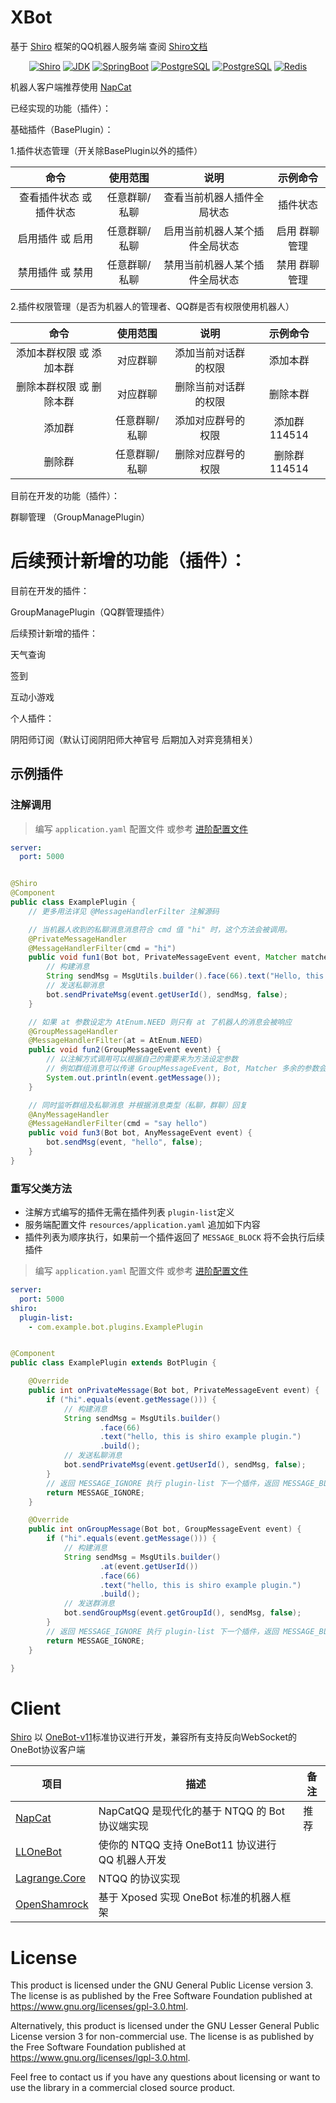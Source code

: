 # XBot

基于 [Shiro](https://github.com/MisakaTAT/Shiro) 框架的QQ机器人服务端  查阅 [Shiro文档](https://misakatat.github.io/shiro-docs/advanced.html)

<p style="text-align: center;">
    <a href="https://github.com/MisakaTAT/Shiro"><img alt="Shiro" src="https://img.shields.io/badge/Shiro-2.3.5-yellow.svg" /></a>
    <a href="https://openjdk.org/projects/jdk/"><img alt="JDK" src="https://img.shields.io/badge/JDK-17+-red.svg" /></a>
    <a href="https://spring.io/projects/spring-boot"> <img alt="SpringBoot" src="https://img.shields.io/badge/SpringBoot-3.0.0+-brightgreen.svg" /></a>
    <a href="https://www.postgresql.org/"><img alt="PostgreSQL" src="https://img.shields.io/badge/PostgreSQL-15+-blue.svg" /></a>
    <a href="https://gradle.org/"><img alt="PostgreSQL" src="https://img.shields.io/badge/Gradle-8.0+-22afc8" /></a>
    <a href="https://redis.io/"><img alt="Redis" src="https://img.shields.io/badge/Redis-7.0+-ff4438" /></a>
</p>  

机器人客户端推荐使用 [NapCat](https://github.com/NapNeko/NapCatQQ)

已经实现的功能（插件）：

基础插件（BasePlugin）：

1.插件状态管理（开关除BasePlugin以外的插件）

|           命令           |   使用范围    |              说明              |   示例命令    |
| :----------------------: | :-----------: | :----------------------------: | :-----------: |
| 查看插件状态 或 插件状态 | 任意群聊/私聊 |   查看当前机器人插件全局状态   |   插件状态    |
|     启用插件 或 启用     | 任意群聊/私聊 | 启用当前机器人某个插件全局状态 | 启用 群聊管理 |
|     禁用插件 或 禁用     | 任意群聊/私聊 | 禁用当前机器人某个插件全局状态 | 禁用 群聊管理 |

2.插件权限管理（是否为机器人的管理者、QQ群是否有权限使用机器人）

|           命令           |   使用范围    |         说明         |   示例命令    |
| :----------------------: | :-----------: | :------------------: | :-----------: |
| 添加本群权限 或 添加本群 |   对应群聊    | 添加当前对话群的权限 |   添加本群    |
| 删除本群权限 或 删除本群 |   对应群聊    | 删除当前对话群的权限 |   删除本群    |
|          添加群          | 任意群聊/私聊 |  添加对应群号的权限  | 添加群 114514 |
|          删除群          | 任意群聊/私聊 |  删除对应群号的权限  | 删除群 114514 |

目前在开发的功能（插件）：

群聊管理 （GroupManagePlugin）

后续预计新增的功能（插件）：
=======
目前在开发的插件：

GroupManagePlugin（QQ群管理插件）

后续预计新增的插件：

天气查询

签到

互动小游戏

个人插件：

阴阳师订阅（默认订阅阴阳师大神官号 后期加入对弈竞猜相关）

## 示例插件

### 注解调用

> 编写 `application.yaml` 配置文件
> 或参考 [进阶配置文件](https://misakatat.github.io/shiro-docs/advanced.html#进阶配置文件)

```yaml
server:
  port: 5000
```

```java

@Shiro
@Component
public class ExamplePlugin {
    // 更多用法详见 @MessageHandlerFilter 注解源码

    // 当机器人收到的私聊消息消息符合 cmd 值 "hi" 时，这个方法会被调用。
    @PrivateMessageHandler
    @MessageHandlerFilter(cmd = "hi")
    public void fun1(Bot bot, PrivateMessageEvent event, Matcher matcher) {
        // 构建消息
        String sendMsg = MsgUtils.builder().face(66).text("Hello, this is shiro demo.").build();
        // 发送私聊消息
        bot.sendPrivateMsg(event.getUserId(), sendMsg, false);
    }

    // 如果 at 参数设定为 AtEnum.NEED 则只有 at 了机器人的消息会被响应
    @GroupMessageHandler
    @MessageHandlerFilter(at = AtEnum.NEED)
    public void fun2(GroupMessageEvent event) {
        // 以注解方式调用可以根据自己的需要来为方法设定参数
        // 例如群组消息可以传递 GroupMessageEvent, Bot, Matcher 多余的参数会被设定为 null
        System.out.println(event.getMessage());
    }

    // 同时监听群组及私聊消息 并根据消息类型（私聊，群聊）回复
    @AnyMessageHandler
    @MessageHandlerFilter(cmd = "say hello")
    public void fun3(Bot bot, AnyMessageEvent event) {
        bot.sendMsg(event, "hello", false);
    }
}
```

### 重写父类方法

- 注解方式编写的插件无需在插件列表 `plugin-list`定义
- 服务端配置文件 `resources/application.yaml` 追加如下内容
- 插件列表为顺序执行，如果前一个插件返回了 `MESSAGE_BLOCK` 将不会执行后续插件

> 编写 `application.yaml` 配置文件
> 或参考 [进阶配置文件](https://misakatat.github.io/shiro-docs/advanced.html#进阶配置文件)

```yaml
server:
  port: 5000
shiro:
  plugin-list:
    - com.example.bot.plugins.ExamplePlugin
```

```java

@Component
public class ExamplePlugin extends BotPlugin {

    @Override
    public int onPrivateMessage(Bot bot, PrivateMessageEvent event) {
        if ("hi".equals(event.getMessage())) {
            // 构建消息
            String sendMsg = MsgUtils.builder()
                    .face(66)
                    .text("hello, this is shiro example plugin.")
                    .build();
            // 发送私聊消息
            bot.sendPrivateMsg(event.getUserId(), sendMsg, false);
        }
        // 返回 MESSAGE_IGNORE 执行 plugin-list 下一个插件，返回 MESSAGE_BLOCK 则不执行下一个插件
        return MESSAGE_IGNORE;
    }

    @Override
    public int onGroupMessage(Bot bot, GroupMessageEvent event) {
        if ("hi".equals(event.getMessage())) {
            // 构建消息
            String sendMsg = MsgUtils.builder()
                    .at(event.getUserId())
                    .face(66)
                    .text("hello, this is shiro example plugin.")
                    .build();
            // 发送群消息
            bot.sendGroupMsg(event.getGroupId(), sendMsg, false);
        }
        // 返回 MESSAGE_IGNORE 执行 plugin-list 下一个插件，返回 MESSAGE_BLOCK 则不执行下一个插件
        return MESSAGE_IGNORE;
    }

}
```
# Client

[Shiro](https://github.com/MisakaTAT/Shiro) 以 [OneBot-v11](https://github.com/howmanybots/onebot/tree/master/v11/specs)标准协议进行开发，兼容所有支持反向WebSocket的OneBot协议客户端

| 项目                                                        | 描述                                             | 备注 |
| ----------------------------------------------------------- | ------------------------------------------------ | ---- |
| [NapCat](https://github.com/NapNeko/NapCatQQ)               | NapCatQQ 是现代化的基于 NTQQ 的 Bot 协议端实现   | 推荐 |
| [LLOneBot](https://github.com/LLOneBot/LLOneBot)            | 使你的 NTQQ 支持 OneBot11 协议进行 QQ 机器人开发 |      |
| [Lagrange.Core](https://github.com/KonataDev/Lagrange.Core) | NTQQ 的协议实现                                  |      |
| [OpenShamrock](https://github.com/whitechi73/OpenShamrock)  | 基于 Xposed 实现 OneBot 标准的机器人框架         |      |

# License

This product is licensed under the GNU General Public License version 3. The license is as published by the Free
Software Foundation published at https://www.gnu.org/licenses/gpl-3.0.html.

Alternatively, this product is licensed under the GNU Lesser General Public License version 3 for non-commercial use.
The license is as published by the Free Software Foundation published at https://www.gnu.org/licenses/lgpl-3.0.html.

Feel free to contact us if you have any questions about licensing or want to use the library in a commercial closed
source product.
